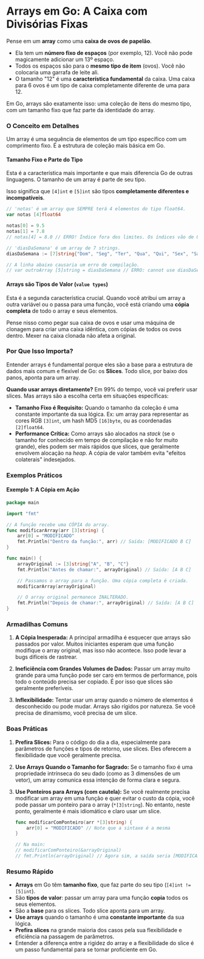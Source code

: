 # Arrays em Go: A Caixa com Divisórias Fixas

Pense em um **array** como uma **caixa de ovos de papelão**.

*   Ela tem um **número fixo de espaços** (por exemplo, 12). Você não pode magicamente adicionar um 13º espaço.
*   Todos os espaços são para o **mesmo tipo de item** (ovos). Você não colocaria uma garrafa de leite ali.
*   O tamanho "12" é uma **característica fundamental** da caixa. Uma caixa para 6 ovos é um tipo de caixa completamente diferente de uma para 12.

Em Go, arrays são exatamente isso: uma coleção de itens do mesmo tipo, com um tamanho fixo que faz parte da identidade do array.

### O Conceito em Detalhes

Um array é uma sequência de elementos de um tipo específico com um comprimento fixo. É a estrutura de coleção mais básica em Go.

#### Tamanho Fixo e Parte do Tipo

Esta é a característica mais importante e que mais diferencia Go de outras linguagens. O tamanho de um array é parte de seu tipo.

Isso significa que `[4]int` e `[5]int` são tipos **completamente diferentes e incompatíveis**.

```go
// 'notas' é um array que SEMPRE terá 4 elementos do tipo float64.
var notas [4]float64

notas[0] = 9.5
notas[1] = 7.8
// notas[4] = 8.0 // ERRO! Índice fora dos limites. Os índices vão de 0 a 3.

// 'diasDaSemana' é um array de 7 strings.
diasDaSemana := [7]string{"Dom", "Seg", "Ter", "Qua", "Qui", "Sex", "Sáb"}

// A linha abaixo causaria um erro de compilação.
// var outroArray [5]string = diasDaSemana // ERRO: cannot use diasDaSemana (variable of type [7]string) as [5]string value in variable declaration
```

#### Arrays são Tipos de Valor (`value types`)

Esta é a segunda característica crucial. Quando você atribui um array a outra variável ou o passa para uma função, você está criando uma **cópia completa** de todo o array e seus elementos.

Pense nisso como pegar sua caixa de ovos e usar uma máquina de clonagem para criar uma caixa idêntica, com cópias de todos os ovos dentro. Mexer na caixa clonada não afeta a original.

### Por Que Isso Importa?

Entender arrays é fundamental porque eles são a base para a estrutura de dados mais comum e flexível de Go: os **Slices**. Todo slice, por baixo dos panos, aponta para um array.

**Quando usar arrays diretamente?**
Em 99% do tempo, você vai preferir usar slices. Mas arrays são a escolha certa em situações específicas:

*   **Tamanho Fixo é Requisito:** Quando o tamanho da coleção é uma constante importante da sua lógica. Ex: um array para representar as cores RGB `[3]int`, um hash MD5 `[16]byte`, ou as coordenadas `[2]float64`.
*   **Performance Crítica:** Como arrays são alocados na *stack* (se o tamanho for conhecido em tempo de compilação e não for muito grande), eles podem ser mais rápidos que slices, que geralmente envolvem alocação na *heap*. A cópia de valor também evita "efeitos colaterais" indesejados.

### Exemplos Práticos

#### Exemplo 1: A Cópia em Ação

```go
package main

import "fmt"

// A função recebe uma CÓPIA do array.
func modificarArray(arr [3]string) {
    arr[0] = "MODIFICADO"
    fmt.Println("Dentro da função:", arr) // Saída: [MODIFICADO B C]
}

func main() {
    arrayOriginal := [3]string{"A", "B", "C"}
    fmt.Println("Antes de chamar:", arrayOriginal) // Saída: [A B C]

    // Passamos o array para a função. Uma cópia completa é criada.
    modificarArray(arrayOriginal)

    // O array original permanece INALTERADO.
    fmt.Println("Depois de chamar:", arrayOriginal) // Saída: [A B C]
}
```

### Armadilhas Comuns

1.  **A Cópia Inesperada:** A principal armadilha é esquecer que arrays são passados por valor. Muitos iniciantes esperam que uma função modifique o array original, mas isso não acontece. Isso pode levar a bugs difíceis de rastrear.

2.  **Ineficiência com Grandes Volumes de Dados:** Passar um array muito grande para uma função pode ser caro em termos de performance, pois todo o conteúdo precisa ser copiado. É por isso que slices são geralmente preferíveis.

3.  **Inflexibilidade:** Tentar usar um array quando o número de elementos é desconhecido ou pode mudar. Arrays são rígidos por natureza. Se você precisa de dinamismo, você precisa de um slice.

### Boas Práticas

1.  **Prefira Slices:** Para o código do dia a dia, especialmente para parâmetros de funções e tipos de retorno, use slices. Eles oferecem a flexibilidade que você geralmente precisa.

2.  **Use Arrays Quando o Tamanho for Sagrado:** Se o tamanho fixo é uma propriedade intrínseca do seu dado (como as 3 dimensões de um vetor), um array comunica essa intenção de forma clara e segura.

3.  **Use Ponteiros para Arrays (com cautela):** Se você realmente precisa modificar um array em uma função e quer evitar o custo da cópia, você pode passar um ponteiro para o array (`*[3]string`). No entanto, neste ponto, geralmente é mais idiomático e claro usar um slice.

    ```go
    func modificarComPonteiro(arr *[3]string) {
        arr[0] = "MODIFICADO" // Note que a sintaxe é a mesma
    }

    // Na main:
    // modificarComPonteiro(&arrayOriginal)
    // fmt.Println(arrayOriginal) // Agora sim, a saída seria [MODIFICADO B C]
    ```

### Resumo Rápido

*   **Arrays** em Go têm **tamanho fixo**, que faz parte do seu tipo (`[4]int != [5]int`).
*   São **tipos de valor**: passar um array para uma função **copia** todos os seus elementos.
*   São a **base** para os slices. Todo slice aponta para um array.
*   **Use arrays** quando o tamanho é uma **constante importante** da sua lógica.
*   **Prefira slices** na grande maioria dos casos pela sua flexibilidade e eficiência na passagem de parâmetros.
*   Entender a diferença entre a rigidez do array e a flexibilidade do slice é um passo fundamental para se tornar proficiente em Go.